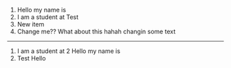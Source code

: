 1. Hello my name is
2. I am a student at Test
3. New item
4. Change me?? What about this hahah
changin some text
---
1. I am a student at 2 Hello my name is
2. Test Hello
